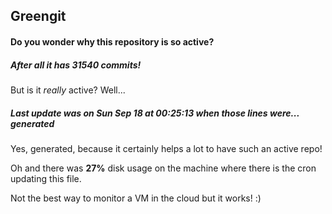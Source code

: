 ## Greengit

#### Do you wonder why this repository is so active?

##### After all it has 31540 commits!

But is it *really* active? Well...

##### Last update was on Sun Sep 18 at 00:25:13 when those lines were... generated

Yes, generated, because it certainly helps a lot to have such an active repo!

Oh and there was **27%** disk usage on the machine
where there is the cron updating this file.

Not the best way to monitor a VM in the cloud but it works! :)
